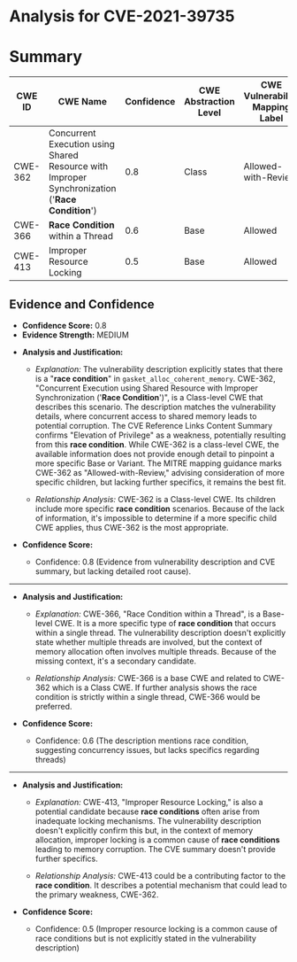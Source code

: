 # Analysis for CVE-2021-39735

# Summary
| CWE ID | CWE Name | Confidence | CWE Abstraction Level | CWE Vulnerability Mapping Label | CWE-Vulnerability Mapping Notes |
|---|---|---|---|---|---|
| CWE-362 | Concurrent Execution using Shared Resource with Improper Synchronization ('**Race Condition**') | 0.8 | Class | Allowed-with-Review | Primary CWE |
| CWE-366 | **Race Condition** within a Thread | 0.6 | Base | Allowed | Secondary Candidate |
| CWE-413 | Improper Resource Locking | 0.5 | Base | Allowed | Secondary Candidate |

## Evidence and Confidence

*   **Confidence Score:** 0.8
*   **Evidence Strength:** MEDIUM

- **Analysis and Justification:**  
  - *Explanation:* The vulnerability description explicitly states that there is a "**race condition**" in `gasket_alloc_coherent_memory`. CWE-362, "Concurrent Execution using Shared Resource with Improper Synchronization ('**Race Condition**')", is a Class-level CWE that describes this scenario. The description matches the vulnerability details, where concurrent access to shared memory leads to potential corruption. The CVE Reference Links Content Summary confirms "Elevation of Privilege" as a weakness, potentially resulting from this **race condition**. While CWE-362 is a class-level CWE, the available information does not provide enough detail to pinpoint a more specific Base or Variant. The MITRE mapping guidance marks CWE-362 as "Allowed-with-Review," advising consideration of more specific children, but lacking further specifics, it remains the best fit.
  
  - *Relationship Analysis:* CWE-362 is a Class-level CWE. Its children include more specific **race condition** scenarios. Because of the lack of information, it's impossible to determine if a more specific child CWE applies, thus CWE-362 is the most appropriate.

- **Confidence Score:**  
  - Confidence: 0.8 (Evidence from vulnerability description and CVE summary, but lacking detailed root cause).

---
- **Analysis and Justification:**  
  - *Explanation:* CWE-366, "Race Condition within a Thread", is a Base-level CWE. It is a more specific type of **race condition** that occurs within a single thread. The vulnerability description doesn't explicitly state whether multiple threads are involved, but the context of memory allocation often involves multiple threads. Because of the missing context, it's a secondary candidate.
  
  - *Relationship Analysis:* CWE-366 is a base CWE and related to CWE-362 which is a Class CWE. If further analysis shows the race condition is strictly within a single thread, CWE-366 would be preferred.

- **Confidence Score:**  
  - Confidence: 0.6 (The description mentions race condition, suggesting concurrency issues, but lacks specifics regarding threads)

---
- **Analysis and Justification:**  
  - *Explanation:* CWE-413, "Improper Resource Locking," is also a potential candidate because **race conditions** often arise from inadequate locking mechanisms. The vulnerability description doesn't explicitly confirm this but, in the context of memory allocation, improper locking is a common cause of **race conditions** leading to memory corruption. The CVE summary doesn't provide further specifics.
  
  - *Relationship Analysis:* CWE-413 could be a contributing factor to the **race condition**. It describes a potential mechanism that could lead to the primary weakness, CWE-362.

- **Confidence Score:**  
  - Confidence: 0.5 (Improper resource locking is a common cause of race conditions but is not explicitly stated in the vulnerability description)